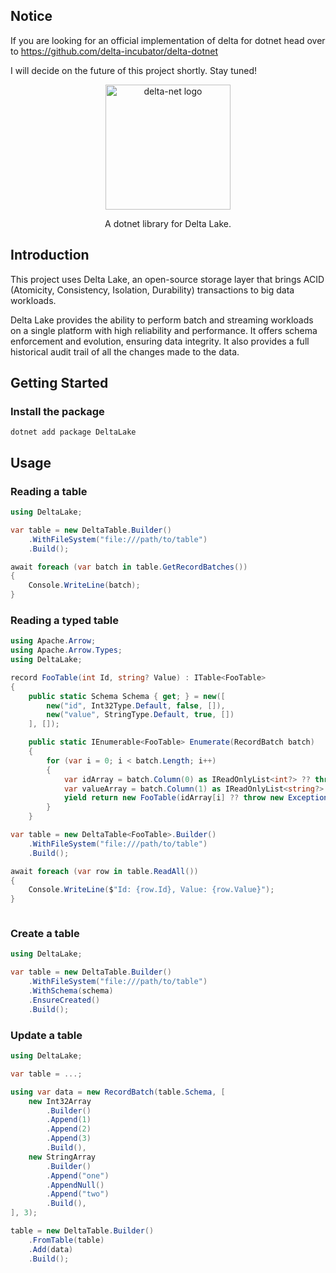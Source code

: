 ## Notice

If you are looking for an official implementation of delta for dotnet head over to https://github.com/delta-incubator/delta-dotnet

I will decide on the future of this project shortly. Stay tuned!




<p align="center">
    <img src="https://raw.githubusercontent.com/johnsusi/delta-net/main/docs/logo.svg" alt="delta-net logo" height="200">
</p>
<p align="center">
A dotnet library for Delta Lake.
</p>

## Introduction

This project uses Delta Lake, an open-source storage layer that brings ACID (Atomicity, Consistency, Isolation, Durability) transactions to big data workloads.

Delta Lake provides the ability to perform batch and streaming workloads on a single platform with high reliability and performance. It offers schema enforcement and evolution, ensuring data integrity. It also provides a full historical audit trail of all the changes made to the data.

## Getting Started

### Install the package

```pwsh
dotnet add package DeltaLake
```

## Usage

### Reading a table

```csharp
using DeltaLake;

var table = new DeltaTable.Builder()
    .WithFileSystem("file:///path/to/table")
    .Build();

await foreach (var batch in table.GetRecordBatches())
{
    Console.WriteLine(batch);
}

```

### Reading a typed table

```csharp
using Apache.Arrow;
using Apache.Arrow.Types;
using DeltaLake;

record FooTable(int Id, string? Value) : ITable<FooTable>
{
    public static Schema Schema { get; } = new([
        new("id", Int32Type.Default, false, []),
        new("value", StringType.Default, true, [])
    ], []);

    public static IEnumerable<FooTable> Enumerate(RecordBatch batch)
    {
        for (var i = 0; i < batch.Length; i++)
        {
            var idArray = batch.Column(0) as IReadOnlyList<int?> ?? throw new Exception("Expected non-null array");
            var valueArray = batch.Column(1) as IReadOnlyList<string?> ?? throw new Exception("Expected non-null array");
            yield return new FooTable(idArray[i] ?? throw new Exception("Cannot be null"), valueArray[i]);
        }
    }

var table = new DeltaTable<FooTable>.Builder()
    .WithFileSystem("file:///path/to/table")
    .Build();

await foreach (var row in table.ReadAll())
{
    Console.WriteLine($"Id: {row.Id}, Value: {row.Value}");
}



```

### Create a table

```csharp
using DeltaLake;

var table = new DeltaTable.Builder()
    .WithFileSystem("file:///path/to/table")
    .WithSchema(schema)
    .EnsureCreated()
    .Build();

```

### Update a table

```csharp
using DeltaLake;

var table = ...;

using var data = new RecordBatch(table.Schema, [
    new Int32Array
        .Builder()
        .Append(1)
        .Append(2)
        .Append(3)
        .Build(),
    new StringArray
        .Builder()
        .Append("one")
        .AppendNull()
        .Append("two")
        .Build(),
], 3);

table = new DeltaTable.Builder()
    .FromTable(table)
    .Add(data)
    .Build();

```


